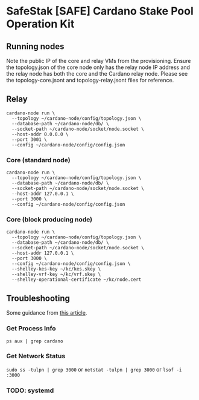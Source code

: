 # SafeStak [SAFE] Cardano Stake Pool Operation Kit

## Running nodes
Note the public IP of the core and relay VMs from the provisioning. Ensure the topology.json of the core node only has the relay node IP address and the relay node has both the core and the Cardano relay node. Please see the topology-core.jsont and topology-relay.jsont files for reference.

## Relay
```
cardano-node run \
  --topology ~/cardano-node/config/topology.json \
  --database-path ~/cardano-node/db/ \
  --socket-path ~/cardano-node/socket/node.socket \
  --host-addr 0.0.0.0 \
  --port 3001 \
  --config ~/cardano-node/config/config.json
```
### Core (standard node)
```
cardano-node run \
  --topology ~/cardano-node/config/topology.json \
  --database-path ~/cardano-node/db/ \
  --socket-path ~/cardano-node/socket/node.socket \
  --host-addr 127.0.0.1 \
  --port 3000 \
  --config ~/cardano-node/config/config.json
```
### Core (block producing node)
```
cardano-node run \
  --topology ~/cardano-node/config/topology.json \
  --database-path ~/cardano-node/db/ \
  --socket-path ~/cardano-node/socket/node.socket \
  --host-addr 127.0.0.1 \
  --port 3000 \
  --config ~/cardano-node/config/config.json \
  --shelley-kes-key ~/kc/kes.skey \
  --shelley-vrf-key ~/kc/vrf.skey \
  --shelley-operational-certificate ~/kc/node.cert
```

## Troubleshooting
Some guidance from [this article](https://www.cyberciti.biz/faq/what-process-has-open-linux-port/).
### Get Process Info
`ps aux | grep cardano`
### Get Network Status
`sudo ss -tulpn | grep 3000` or `netstat -tulpn | grep 3000` or `lsof -i :3000`

### TODO: systemd
